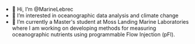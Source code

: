 - 👋 Hi, I’m @MarineLebrec
- 👀 I’m interested in oceanographic data analysis and climate change
- 🌱 I’m currently a Master's student at Moss Landing Marine Laboratories where I am working on developing methods for measuring oceanographic nutrients using programmable Flow Injection (pFI).

<!---
MarineLebrec/MarineLebrec is a ✨ special ✨ repository because its `README.md` (this file) appears on your GitHub profile.
You can click the Preview link to take a look at your changes.
--->
